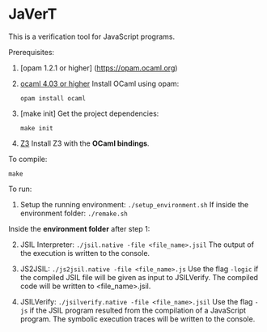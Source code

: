 # JaVerT

This is a verification tool for JavaScript programs. 

Prerequisites:

1. [opam 1.2.1 or higher] (https://opam.ocaml.org) 

2. [ocaml 4.03 or higher](http://caml.inria.fr/ocaml/index.en.html)
    Install OCaml using opam:
    
    `opam install ocaml`

3. [make init]
    Get the project dependencies:

    `make init`

4. [Z3](https://github.com/Z3Prover/z3)
    Install Z3 with the **OCaml bindings**.


To compile: 

    make

To run: 

1.  Setup the running environment: 
    `./setup_environment.sh`
    If inside the environment folder: 
    `./remake.sh`
    
Inside the **environment folder** after step 1: 

2.  JSIL Interpreter: 
	`./jsil.native -file <file_name>.jsil`
    The output of the execution is written to the console. 

3.  JS2JSIL: 
	`./js2jsil.native -file <file_name>.js`
    Use the flag `-logic` if the compiled JSIL file will be given as input to JSILVerify. 
    The compiled code will be written to <file_name>.jsil. 

4.  JSILVerify: 
	`./jsilverify.native -file <file_name>.jsil` 
    Use the flag `-js` if the JSIL program resulted from the compilation of a JavaScript program.
    The symbolic execution traces will be written to the console. 



